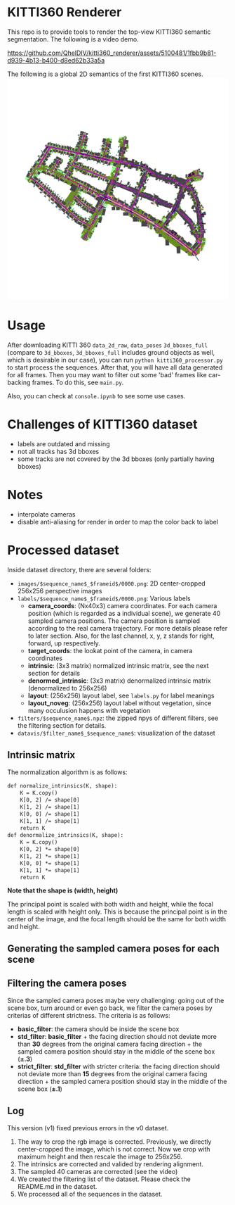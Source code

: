 # KITTI360 Renderer
This repo is to provide tools to render the top-view KITTI360 semantic segmentation.
The following is a video demo.



https://github.com/QhelDIV/kitti360_renderer/assets/5100481/1fbb9b81-d939-4b13-b400-d8ed62b33a5a



The following is a global 2D semantics of the first KITTI360 scenes.
![](media/globalview_2013_05_28_drive_0000_sync.png)

# Usage
After downloading KITTI 360 `data_2d_raw`, `data_poses` `3d_bboxes_full` (compare to `3d_bboxes`, `3d_bboxes_full` includes ground objects as well, which is desirable in our case), you can run `python kitti360_processor.py` to start process the sequences. After that, you will have all data generated for all frames. Then you may want to filter out some 'bad' frames like car-backing frames. To do this, see `main.py`.

Also, you can check at `console.ipynb` to see some use cases.

# Challenges of KITTI360 dataset
- labels are outdated and missing
- not all tracks has 3d bboxes
- some tracks are not covered by the 3d bboxes (only partially having bboxes)

# Notes

- interpolate cameras
- disable anti-aliasing for render in order to map the color back to label

# Processed dataset
Inside dataset directory, there are several folders:
- `images/$sequence_name$_$frameid$/0000.png`: 2D center-cropped 256x256 perspective images
- `labels/$sequence_name$_$frameid$/0000.png`: Various labels
    - **camera_coords**: (Nx40x3) camera coordinates. For each camera position (which is regarded as a individual scene), we generate 40 sampled camera positions. The camera position is sampled according to the real camera trajectory. For more details please refer to later section. Also, for the last channel, x, y, z stands for right, forward, up respectively. 
    - **target_coords**: the lookat point of the camera, in camera coordinates
    - **intrinsic**: (3x3 matrix) normalized intrinsic matrix, see the next section for details
    - **denormed_intrinsic**: (3x3 matrix) denormalized intrinsic matrix (denormalized to 256x256)
    - **layout**: (256x256) layout label, see `labels.py` for label meanings
    - **layout_noveg**: (256x256) layout label without vegetation, since many occulusion happens with vegetation
- `filters/$sequence_name$.npz`: the zipped npys of different filters, see the filtering section for details. 
- `datavis/$filter_name$_$sequence_name$`: visualization of the dataset

## Intrinsic matrix
The normalization algorithm is as follows:

    def normalize_intrinsics(K, shape):
        K = K.copy()
        K[0, 2] /= shape[0]
        K[1, 2] /= shape[1]
        K[0, 0] /= shape[1]
        K[1, 1] /= shape[1]
        return K
    def denormalize_intrinsics(K, shape):
        K = K.copy()
        K[0, 2] *= shape[0]
        K[1, 2] *= shape[1]
        K[0, 0] *= shape[1]
        K[1, 1] *= shape[1]
        return K
**Note that the shape is (width, height)**

The principal point is scaled with both width and height, while the focal length is scaled with height only. This is because the principal point is in the center of the image, and the focal length should be the same for both width and height.
## Generating the sampled camera poses for each scene


## Filtering the camera poses
Since the sampled camera poses maybe very challenging: going out of the scene box, turn around or even go back, we filter the camera poses by criterias of different strictness. The criteria is as follows:

- **basic_filter**: the camera should be inside the scene box
- **std_filter**: **basic_filter** + the facing direction should not deviate more than **30** degrees from the original camera facing direction + the sampled camera position should stay in the middle of the scene box (**±.3**)
- **strict_filter**: **std_filter** with stricter criteria: the facing direction should not deviate more than **15** degrees from the original camera facing direction + the sampled camera position should stay in the middle of the scene box (**±.1**)

## Log

This version (v1) fixed previous errors in the v0 dataset.
1. The way to crop the rgb image is corrected. Previously, we directly center-cropped the image, which is not correct. Now we crop with maximum height and then rescale the image to 256x256.
2. The intrinsics are corrected and valided by rendering alignment.
3. The sampled 40 cameras are corrected (see the video)
4. We created the filtering list of the dataset. Please check the README.md in the dataset.
5. We processed all of the sequences in the dataset.

